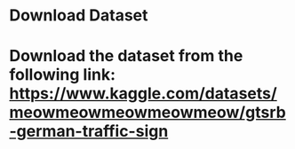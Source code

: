 # Download Dataset

# Download the dataset from the following link: https://www.kaggle.com/datasets/meowmeowmeowmeowmeow/gtsrb-german-traffic-sign

